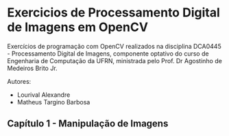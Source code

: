 # Exercicios de Processamento Digital de Imagens em OpenCV
Exercícios de programação com OpenCV realizados na disciplina DCA0445 - Processamento Digital de Imagens, componente optativo do curso de Engenharia de Computação da UFRN, ministrada pelo Prof. Dr Agostinho de Medeiros Brito Jr.

Autores:
- Lourival Alexandre 
- Matheus Targino Barbosa 

## Capítulo 1 - Manipulação de Imagens
